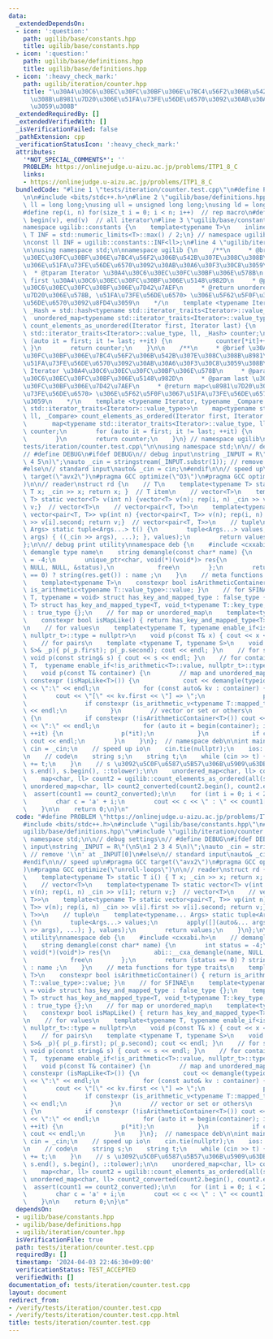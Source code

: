 ```yaml
---
data:
  _extendedDependsOn:
  - icon: ':question:'
    path: ugilib/base/constants.hpp
    title: ugilib/base/constants.hpp
  - icon: ':question:'
    path: ugilib/base/definitions.hpp
    title: ugilib/base/definitions.hpp
  - icon: ':heavy_check_mark:'
    path: ugilib/iteration/counter.hpp
    title: "\u30A4\u30C6\u30EC\u30FC\u30BF\u306E\u7BC4\u56F2\u306B\u542B\u307E\u308C\
      \u308B\u8981\u7D20\u306E\u51FA\u73FE\u56DE\u6570\u3092\u30AB\u30A6\u30F3\u30C8\
      \u3059\u308B"
  _extendedRequiredBy: []
  _extendedVerifiedWith: []
  _isVerificationFailed: false
  _pathExtension: cpp
  _verificationStatusIcon: ':heavy_check_mark:'
  attributes:
    '*NOT_SPECIAL_COMMENTS*': ''
    PROBLEM: https://onlinejudge.u-aizu.ac.jp/problems/ITP1_8_C
    links:
    - https://onlinejudge.u-aizu.ac.jp/problems/ITP1_8_C
  bundledCode: "#line 1 \"tests/iteration/counter.test.cpp\"\n#define PROBLEM \"https://onlinejudge.u-aizu.ac.jp/problems/ITP1_8_C\"\
    \n\n#include <bits/stdc++.h>\n#line 2 \"ugilib/base/definitions.hpp\"\n\nusing\
    \ ll = long long;\nusing ull = unsigned long long;\nusing ld = long double;\n\
    #define rep(i, n) for(size_t i = 0; i < n; i++)  // rep macro\n#define all(v)\
    \ begin(v), end(v)  // all iterator\n#line 3 \"ugilib/base/constants.hpp\"\n\n\
    namespace ugilib::constants {\n    template<typename T>\n    inline constexpr\
    \ T INF = std::numeric_limits<T>::max() / 2;\n} // namespace ugilib::constants\n\
    \nconst ll INF = ugilib::constants::INF<ll>;\n#line 4 \"ugilib/iteration/counter.hpp\"\
    \n\nusing namespace std;\n\nnamespace ugilib {\n    /**\n     * @brief \u30A4\u30C6\
    \u30EC\u30FC\u30BF\u306E\u7BC4\u56F2\u306B\u542B\u307E\u308C\u308B\u8981\u7D20\
    \u306E\u51FA\u73FE\u56DE\u6570\u3092\u30AB\u30A6\u30F3\u30C8\u3059\u308B\n   \
    \  * @tparam Iterator \u30A4\u30C6\u30EC\u30FC\u30BF\u306E\u578B\n     * @param\
    \ first \u30A4\u30C6\u30EC\u30FC\u30BF\u306E\u5148\u982D\n     * @param last \u30A4\
    \u30C6\u30EC\u30FC\u30BF\u306E\u7D42\u7AEF\n     * @return unordered_map<\u8981\
    \u7D20\u306E\u578B, \u51FA\u73FE\u56DE\u6570> \u306E\u5F62\u5F0F\u3067\u51FA\u73FE\
    \u56DE\u6570\u3092\u8FD4\u3059\n    */\n    template <typename Iterator, typename\
    \ _Hash = std::hash<typename std::iterator_traits<Iterator>::value_type>>\n  \
    \  unordered_map<typename std::iterator_traits<Iterator>::value_type, ll, _Hash>\
    \ count_elements_as_unordered(Iterator first, Iterator last) {\n        unordered_map<typename\
    \ std::iterator_traits<Iterator>::value_type, ll, _Hash> counter;\n        for\
    \ (auto it = first; it != last; ++it) {\n            counter[*it]++;\n       \
    \ }\n        return counter;\n    }\n\n    /**\n     * @brief \u30A4\u30C6\u30EC\
    \u30FC\u30BF\u306E\u7BC4\u56F2\u306B\u542B\u307E\u308C\u308B\u8981\u7D20\u306E\
    \u51FA\u73FE\u56DE\u6570\u3092\u30AB\u30A6\u30F3\u30C8\u3059\u308B\n     * @tparam\
    \ Iterator \u30A4\u30C6\u30EC\u30FC\u30BF\u306E\u578B\n     * @param first \u30A4\
    \u30C6\u30EC\u30FC\u30BF\u306E\u5148\u982D\n     * @param last \u30A4\u30C6\u30EC\
    \u30FC\u30BF\u306E\u7D42\u7AEF\n     * @return map<\u8981\u7D20\u306E\u578B, \u51FA\
    \u73FE\u56DE\u6570> \u306E\u5F62\u5F0F\u3067\u51FA\u73FE\u56DE\u6570\u3092\u8FD4\
    \u3059\n    */\n    template <typename Iterator, typename _Compare = less<typename\
    \ std::iterator_traits<Iterator>::value_type>>\n    map<typename std::iterator_traits<Iterator>::value_type,\
    \ ll, _Compare> count_elements_as_ordered(Iterator first, Iterator last) {\n \
    \       map<typename std::iterator_traits<Iterator>::value_type, ll, _Compare>\
    \ counter;\n        for (auto it = first; it != last; ++it) {\n            counter[*it]++;\n\
    \        }\n        return counter;\n    }\n} // namespace ugilib\n#line 7 \"\
    tests/iteration/counter.test.cpp\"\n\nusing namespace std;\n\n// debug settings\n\
    // #define DEBUG\n#ifdef DEBUG\n// debug input\nstring _INPUT = R\"(\n5\n1 2 3\
    \ 4 5\n)\";\nauto _cin = stringstream(_INPUT.substr(1)); // remove '\\n' at _INPUT[0]\n\
    #else\n// standard input\nauto& _cin = cin;\n#endif\n\n// speed up\n#pragma GCC\
    \ target(\"avx2\")\n#pragma GCC optimize(\"O3\")\n#pragma GCC optimize(\"unroll-loops\"\
    )\n\n// reader\nstruct rd {\n    // T\n    template<typename T> static T i() {\
    \ T x; _cin >> x; return x; }  // T item\n    // vector<T>\n    template<typename\
    \ T> static vector<T> v(int n) {vector<T> v(n); rep(i, n) _cin >> v[i]; return\
    \ v;}  // vector<T>\n    // vector<pair<T, T>>\n    template<typename T> static\
    \ vector<pair<T, T>> vp(int n) {vector<pair<T, T>> v(n); rep(i, n) _cin >> v[i].first\
    \ >> v[i].second; return v;}  // vector<pair<T, T>>\n    // tuple\n    template<typename...\
    \ Args> static tuple<Args...> t() {\n        tuple<Args...> values;\n        apply([](auto&...\
    \ args) { ((_cin >> args), ...); }, values);\n        return values;\n    }\n\
    };\n\n// debug print utility\nnamespace deb {\n    #include <cxxabi.h>\n    //\
    \ demangle type name\n    string demangle(const char* name) {\n        int status\
    \ = -4;\n        unique_ptr<char, void(*)(void*)> res{\n            abi::__cxa_demangle(name,\
    \ NULL, NULL, &status),\n            free\n        };\n        return (status\
    \ == 0) ? string(res.get()) : name ;\n    }\n    // meta functions for type traits\n\
    \    template<typename T>\n    constexpr bool isArithmeticContainer() { return\
    \ is_arithmetic<typename T::value_type>::value; }\n    // for SFINAE\n    template<typename\
    \ T, typename = void> struct has_key_and_mapped_type : false_type {};\n    template<typename\
    \ T> struct has_key_and_mapped_type<T, void_t<typename T::key_type, typename T::mapped_type>>\
    \ : true_type {};\n    // for map or unordered_map\n    template<typename T>\n\
    \    constexpr bool isMapLike() { return has_key_and_mapped_type<T>::value; }\n\
    \n    // for values\n    template<typename T, typename enable_if<is_arithmetic<T>::value,\
    \ nullptr_t>::type = nullptr>\n    void p(const T& x) { cout << x << \" \"; }\n\
    \    // for pairs\n    template <typename T, typename S>\n    void p(const pair<T,\
    \ S>& _p){ p(_p.first); p(_p.second); cout << endl; }\n    // for string\n   \
    \ void p(const string& s) { cout << s << endl; }\n    // for containers\n    template<typename\
    \ T,  typename enable_if<!is_arithmetic<T>::value, nullptr_t>::type = nullptr>\n\
    \    void p(const T& container) {\n        // map and unordered_map\n        if\
    \ constexpr (isMapLike<T>()) {\n            cout << demangle(typeid(T).name())\
    \ << \":\" << endl;\n            for (const auto& kv : container) {\n        \
    \        cout << \"[\" << kv.first << \"] => \";\n                p(kv.second);\n\
    \                if constexpr (is_arithmetic_v<typename T::mapped_type>) cout\
    \ << endl;\n            }\n        // vector or set or others\n        } else\
    \ {\n            if constexpr (!isArithmeticContainer<T>()) cout << demangle(typeid(T).name())\
    \ << \":\" << endl;\n            for (auto it = begin(container); it != end(container);\
    \ ++it) {\n                p(*it);\n            }\n            if constexpr (isArithmeticContainer<T>())\
    \ cout << endl;\n        }\n    }\n};  // namespace deb\n\nint main() {\n    auto&\
    \ cin = _cin;\n    // speed up io\n    cin.tie(nullptr);\n    ios::sync_with_stdio(false);\n\
    \n    // code\n    string s;\n    string t;\n    while (cin >> t) {\n        s\
    \ += t;\n    }\n    // s \u3092\u5C0F\u6587\u5B57\u306B\u5909\u63DB\n    transform(s.begin(),\
    \ s.end(), s.begin(), ::tolower);\n\n    unordered_map<char, ll> count1 = ugilib::count_elements_as_unordered(all(s));\n\
    \    map<char, ll> count2 = ugilib::count_elements_as_ordered(all(s));\n\n   \
    \ unordered_map<char, ll> count2_converted(count2.begin(), count2.end());\n  \
    \  assert(count1 == count2_converted);\n\n    for (int i = 0; i < 26; i++) {\n\
    \        char c = 'a' + i;\n        cout << c << \" : \" << count1[c] << endl;\n\
    \    }\n\n    return 0;\n}\n"
  code: "#define PROBLEM \"https://onlinejudge.u-aizu.ac.jp/problems/ITP1_8_C\"\n\n\
    #include <bits/stdc++.h>\n#include \"ugilib/base/constants.hpp\"\n#include \"\
    ugilib/base/definitions.hpp\"\n#include \"ugilib/iteration/counter.hpp\"\n\nusing\
    \ namespace std;\n\n// debug settings\n// #define DEBUG\n#ifdef DEBUG\n// debug\
    \ input\nstring _INPUT = R\"(\n5\n1 2 3 4 5\n)\";\nauto _cin = stringstream(_INPUT.substr(1));\
    \ // remove '\\n' at _INPUT[0]\n#else\n// standard input\nauto& _cin = cin;\n\
    #endif\n\n// speed up\n#pragma GCC target(\"avx2\")\n#pragma GCC optimize(\"O3\"\
    )\n#pragma GCC optimize(\"unroll-loops\")\n\n// reader\nstruct rd {\n    // T\n\
    \    template<typename T> static T i() { T x; _cin >> x; return x; }  // T item\n\
    \    // vector<T>\n    template<typename T> static vector<T> v(int n) {vector<T>\
    \ v(n); rep(i, n) _cin >> v[i]; return v;}  // vector<T>\n    // vector<pair<T,\
    \ T>>\n    template<typename T> static vector<pair<T, T>> vp(int n) {vector<pair<T,\
    \ T>> v(n); rep(i, n) _cin >> v[i].first >> v[i].second; return v;}  // vector<pair<T,\
    \ T>>\n    // tuple\n    template<typename... Args> static tuple<Args...> t()\
    \ {\n        tuple<Args...> values;\n        apply([](auto&... args) { ((_cin\
    \ >> args), ...); }, values);\n        return values;\n    }\n};\n\n// debug print\
    \ utility\nnamespace deb {\n    #include <cxxabi.h>\n    // demangle type name\n\
    \    string demangle(const char* name) {\n        int status = -4;\n        unique_ptr<char,\
    \ void(*)(void*)> res{\n            abi::__cxa_demangle(name, NULL, NULL, &status),\n\
    \            free\n        };\n        return (status == 0) ? string(res.get())\
    \ : name ;\n    }\n    // meta functions for type traits\n    template<typename\
    \ T>\n    constexpr bool isArithmeticContainer() { return is_arithmetic<typename\
    \ T::value_type>::value; }\n    // for SFINAE\n    template<typename T, typename\
    \ = void> struct has_key_and_mapped_type : false_type {};\n    template<typename\
    \ T> struct has_key_and_mapped_type<T, void_t<typename T::key_type, typename T::mapped_type>>\
    \ : true_type {};\n    // for map or unordered_map\n    template<typename T>\n\
    \    constexpr bool isMapLike() { return has_key_and_mapped_type<T>::value; }\n\
    \n    // for values\n    template<typename T, typename enable_if<is_arithmetic<T>::value,\
    \ nullptr_t>::type = nullptr>\n    void p(const T& x) { cout << x << \" \"; }\n\
    \    // for pairs\n    template <typename T, typename S>\n    void p(const pair<T,\
    \ S>& _p){ p(_p.first); p(_p.second); cout << endl; }\n    // for string\n   \
    \ void p(const string& s) { cout << s << endl; }\n    // for containers\n    template<typename\
    \ T,  typename enable_if<!is_arithmetic<T>::value, nullptr_t>::type = nullptr>\n\
    \    void p(const T& container) {\n        // map and unordered_map\n        if\
    \ constexpr (isMapLike<T>()) {\n            cout << demangle(typeid(T).name())\
    \ << \":\" << endl;\n            for (const auto& kv : container) {\n        \
    \        cout << \"[\" << kv.first << \"] => \";\n                p(kv.second);\n\
    \                if constexpr (is_arithmetic_v<typename T::mapped_type>) cout\
    \ << endl;\n            }\n        // vector or set or others\n        } else\
    \ {\n            if constexpr (!isArithmeticContainer<T>()) cout << demangle(typeid(T).name())\
    \ << \":\" << endl;\n            for (auto it = begin(container); it != end(container);\
    \ ++it) {\n                p(*it);\n            }\n            if constexpr (isArithmeticContainer<T>())\
    \ cout << endl;\n        }\n    }\n};  // namespace deb\n\nint main() {\n    auto&\
    \ cin = _cin;\n    // speed up io\n    cin.tie(nullptr);\n    ios::sync_with_stdio(false);\n\
    \n    // code\n    string s;\n    string t;\n    while (cin >> t) {\n        s\
    \ += t;\n    }\n    // s \u3092\u5C0F\u6587\u5B57\u306B\u5909\u63DB\n    transform(s.begin(),\
    \ s.end(), s.begin(), ::tolower);\n\n    unordered_map<char, ll> count1 = ugilib::count_elements_as_unordered(all(s));\n\
    \    map<char, ll> count2 = ugilib::count_elements_as_ordered(all(s));\n\n   \
    \ unordered_map<char, ll> count2_converted(count2.begin(), count2.end());\n  \
    \  assert(count1 == count2_converted);\n\n    for (int i = 0; i < 26; i++) {\n\
    \        char c = 'a' + i;\n        cout << c << \" : \" << count1[c] << endl;\n\
    \    }\n\n    return 0;\n}\n"
  dependsOn:
  - ugilib/base/constants.hpp
  - ugilib/base/definitions.hpp
  - ugilib/iteration/counter.hpp
  isVerificationFile: true
  path: tests/iteration/counter.test.cpp
  requiredBy: []
  timestamp: '2024-04-03 22:46:30+09:00'
  verificationStatus: TEST_ACCEPTED
  verifiedWith: []
documentation_of: tests/iteration/counter.test.cpp
layout: document
redirect_from:
- /verify/tests/iteration/counter.test.cpp
- /verify/tests/iteration/counter.test.cpp.html
title: tests/iteration/counter.test.cpp
---
```


